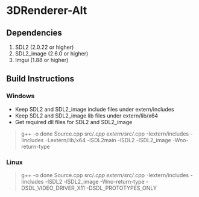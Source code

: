 # 3DRenderer-Alt

## Dependencies
1. SDL2 (2.0.22 or higher)
2. SDL2_image (2.6.0 or higher)
3. Imgui (1.88 or higher)

## Build Instructions

### Windows
- Keep SDL2 and SDL2_image include files under extern/includes
- Keep SDL2 and SDL2_image lib files under extern/lib/x64
- Get required dll files for SDL2 and SDL2_image

> g++ -o done Source.cpp src/*.cpp extern/src/*.cpp -Iextern/includes -Iincludes -Lextern/lib/x64 -lSDL2main -lSDL2 -lSDL2_image -Wno-return-type

### Linux
> g++ -o done Source.cpp src/*.cpp extern/src/*.cpp -Iextern/includes -Iincludes -lSDL2 -lSDL2_image -Wno-return-type -DSDL_VIDEO_DRIVER_X11 -DSDL_PROTOTYPES_ONLY
